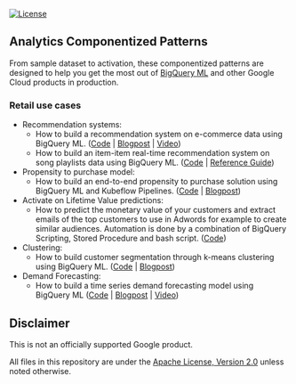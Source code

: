 [![License](https://img.shields.io/badge/License-Apache%202.0-blue.svg)](LICENSE)

## Analytics Componentized Patterns

From sample dataset to activation, these componentized patterns are designed to help you get the most out of [BigQuery ML](https://cloud.google.com/bigquery-ml/docs) and other Google Cloud products in production.

### Retail use cases
* Recommendation systems:
  * How to build a recommendation system on e-commerce data using BigQuery ML. ([Code][recomm_code] | [Blogpost][recomm_blog] | [Video](recomm_video))
  * How to build an item-item real-time recommendation system on song playlists data using BigQuery ML. ([Code][bqml_scann_code] | [Reference Guide][bqml_scann_guide])
* Propensity to purchase model:
  * How to build an end-to-end propensity to purchase solution using BigQuery ML and Kubeflow Pipelines. ([Code][propen_code] | [Blogpost][propen_blog])
* Activate on Lifetime Value predictions: 
  * How to predict the monetary value of your customers and extract emails of the top customers to use in Adwords for example to create similar audiences. Automation is done by a combination of BigQuery Scripting, Stored Procedure and bash script. ([Code][ltv_code])
* Clustering:
  * How to build customer segmentation through k-means clustering using BigQuery ML. ([Code][clustering_code] | [Blogpost](clustering_blog))
* Demand Forecasting:
  * How to build a time series demand forecasting model using BigQuery ML ([Code][demandforecasting_code] | [Blogpost](demandforecasting_blog) | [Video](demandforecasting_video))

[recomm_code]: retail/recommendation-system/bqml
[recomm_blog]: https://medium.com/google-cloud/how-to-build-a-recommendation-system-on-e-commerce-data-using-bigquery-ml-df9af2b8c110
[recomm_video]: https://youtube.com/watch?v=sEx8RwvT_-8
[bqml_scann_code]: retail/recommendation-system/bqml-scann
[bqml_scann_guide]: https://cloud.google.com/solutions/real-time-item-matching
[propen_code]: retail/propensity-model/bqml
[propen_blog]: https://medium.com/google-cloud/how-to-build-an-end-to-end-propensity-to-purchase-solution-using-bigquery-ml-and-kubeflow-pipelines-cd4161f734d9
[ltv_code]: retail/ltv/bqml
[clustering_code]: retail/clustering/bqml
[clustering_blog]: https://towardsdatascience.com/how-to-build-audience-clusters-with-website-data-using-bigquery-ml-6b604c6a084c
[demandforecasting_code]: retail/time-series/bqml-demand-forecasting
[demandforecasting_blog]: https://cloud.google.com/blog/topics/developers-practitioners/how-build-demand-forecasting-models-bigquery-ml
[demandforecasting_video]: https://www.youtube.com/watch?v=dwOt68CevYA

## Disclaimer
This is not an officially supported Google product.

All files in this repository are under the [Apache License, Version 2.0](LICENSE.txt) unless noted otherwise.

